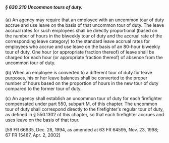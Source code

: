 ##### § 630.210 Uncommon tours of duty. #####

(a) An agency may require that an employee with an uncommon tour of duty accrue and use leave on the basis of that uncommon tour of duty. The leave accrual rates for such employees shall be directly proportional (based on the number of hours in the biweekly tour of duty and the accrual rate of the corresponding leave category) to the standard leave accrual rates for employees who accrue and use leave on the basis of an 80-hour biweekly tour of duty. One hour (or appropriate fraction thereof) of leave shall be charged for each hour (or appropriate fraction thereof) of absence from the uncommon tour of duty.

(b) When an employee is converted to a different tour of duty for leave purposes, his or her leave balances shall be converted to the proper number of hours based on the proportion of hours in the new tour of duty compared to the former tour of duty.

(c) An agency shall establish an uncommon tour of duty for each firefighter compensated under part 550, subpart M, of this chapter. The uncommon tour of duty shall correspond directly to the firefighter's regular tour of duty, as defined in § 550.1302 of this chapter, so that each firefighter accrues and uses leave on the basis of that tour.

[59 FR 66635, Dec. 28, 1994, as amended at 63 FR 64595, Nov. 23, 1998; 67 FR 15467, Apr. 2, 2002]